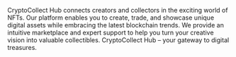 CryptoCollect Hub connects creators and collectors in the exciting world of NFTs. Our platform enables you to create, trade, and showcase unique digital assets while embracing the latest blockchain trends. We provide an intuitive marketplace and expert support to help you turn your creative vision into valuable collectibles. CryptoCollect Hub – your gateway to digital treasures.
